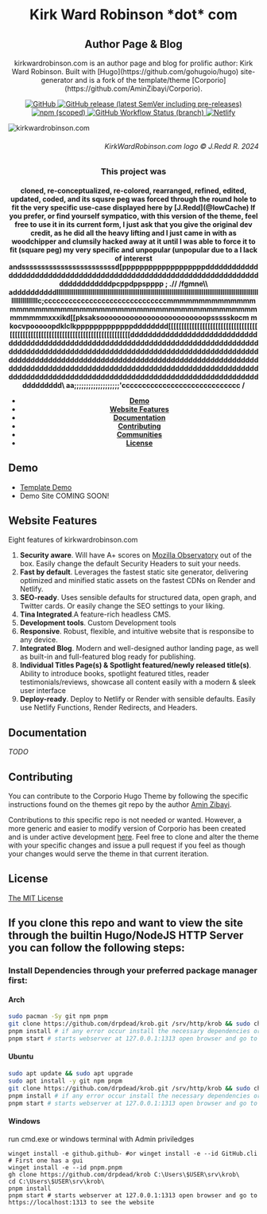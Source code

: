 <h1 align="center">
  Kirk Ward Robinson *dot* com
</h1>
<h2 align="center">
  Author Page & Blog
</h2>
<p align="center">
  kirkwardrobinson.com is an author page and blog for prolific author: Kirk Ward Robinson. 
  Built with [Hugo](https://github.com/gohugoio/hugo) site-generator and is a fork of the template/theme [Corporio](https://github.com/AminZibayi/Corporio).
</p>

<p align="center">
  <a href="https://github.com/AminZibayi/Corporio/blob/master/LICENSE">
    <img src="https://img.shields.io/github/license/AminZibayi/Corporio?style=flat-square" alt="GitHub">
  </a>
  <a href="https://github.com/AminZibayi/Corporio/releases">
    <img src="https://img.shields.io/github/v/release/AminZibayi/Corporio?include_prereleases&style=flat-square"alt="GitHub release (latest SemVer including pre-releases)">
  </a>
  <a href="https://www.npmjs.com/package/@hyas/core">
    <img src="https://img.shields.io/npm/v/@hyas/core?style=flat-square" alt="npm (scoped)">
  </a>
  <a href="https://github.com/AminZibayi/Corporio/actions?query=workflow%3A%22Hyas+CI%22">
    <img src="https://img.shields.io/github/workflow/status/AminZibayi/Corporio/Hyas%20CI/master?style=flat-square" alt="GitHub Workflow Status (branch)">
  </a>
  <a href="https://app.netlify.com/sites/hyas/deploys">
    <img src="https://img.shields.io/netlify/895a161c-86be-48a2-8c57-a8c5d68cd1a4?style=flat-square" alt="Netlify">
  </a>
</p>

![kirkwardrobinson.com](https://github.com/lowcache/krob/blob/master/assets/images/farmlogo.png)
<h6 align="right">
KirkWardRobinson.com logo © J.Redd R. 2024
</h6>

<h3 align="center"> 
  This project was 
</h3>

<h4 align="center">
  cloned, re-conceptualized, re-colored, rearranged, refined, edited, updated, coded, and its squsre peg was forced through the round hole to fit the very specific use-case displayed here by [J.Redd](@lowCache)
  If you prefer, or find yourself sympatico, with this version of the theme, feel free to use it in its current form, I just ask that you give the original dev credit, as he did all the heavy lifting and I just came in with as woodchipper and clumsily hacked away at it until I was able to force it to fit (square peg) my very specific and unpopular (unpopular due to a l lack of intererst andssssssssssssssssssssssssd[pppppppppppppppppppdddddddddddddddddddddddddddddddddddddddddddddddddddddddddddddddddddddddddddddddddpcppdppspppp  ; .// /fgmne\\ addddddddddlllllllllllllllllllllllllllllllllllllllllllllllllllllllllllllllllllllllllllllllllllllllllllllllllllllllllllllllllllllllllc;ccccccccccccccccccccccccccccccmmmmmmmmmmmmmmmmmmmmmmmmmmmmmmmmmmmmmmmmmmmmmmmmmmmmmmmmmmmxxxikd[[pksaksooooooooooooooooooooooooopssssskocm m kocvpooooopdklclkpppppppppppppdddddddd[[[[[[[[[[[[[[[[[[[[[[[[[[[[[[[[[[[[[[[[[[[[[[[[[[[[[[[[[[[[[[[[[[[[[[[[[[[[[[[[ddddddddddddddddddddddddddddddddddddddddddddddddddddddddddddddddddddddddddddddddddddddddddddddddddddddddddddddddddddddddddddddddddddddddddddddddddddddddddddddddddddddddddddddddddddddddddddddddddddddddddddddddddddddddddddddddddddddddddddddddddddddddddddddddddddddddddddddddddddddddddddddddddddddddddddddddddddddddddddddddddd\  aa;;;;;;;;;;;;;;;;;;;'ccccccccccccccccccccccccccccc
  /







   
</hssssssssssssssssssss4>

- [Demo](#demo)
- [Website Features](#website-features)
- [Documentation](#documentation)
- [Contributing](#contributing)
- [Communities](#communities)
- [License](#license)

## Demo

- [Template Demo](https://corporio.onrender.com/)
- Demo Site COMING SOON!

## Website Features

Eight features of kirkwardrobinson.com

1. **Security aware**. Will have A+ scores on [Mozilla Observatory](https://observatory.mozilla.org/analyze/corporio.onrender.com) out of the box. Easily change the default Security Headers to suit your needs.
2. **Fast by default**. Leverages the fastest static site generator, delivering optimized and minified static assets on the fastest CDNs on Render and Netlify.
3. **SEO-ready**. Uses sensible defaults for structured data, open graph, and Twitter cards. Or easily change the SEO settings to your liking.
4. **Tina Integrated**.A feature-rich headless CMS.
5. **Development tools**. Custom Development tools
6. **Responsive**.  Robust, flexible, and intuitive website that is responsibe to any device.
7. **Integrated Blog**. Modern and well-designed author landing page, as well as built-in and full-featured blog ready for publishing.
8. **Individual Titles Page(s) & Spotlight featured/newly released title(s)**. Ability to introduce books, spotlight featured titles, reader testimonials/reviews, showcase all content easily with a modern & sleek user interface
9. **Deploy-ready**. Deploy to Netlify or Render with sensible defaults. Easily use Netlify Functions, Render Redirects, and Headers.

## Documentation

_TODO_

## Contributing

You can contribute to the Corporio Hugo Theme by following the specific instructions found on the themes git repo by the author [Amin Zibayi](https://GitHub.com/AminZibayi/Corporio).

Contributions to _this_ specific repo is not needed or wanted. However, a more generic and easier to modify version of Corporio has been created and is under active development [here](https://GitHub.com/lowcache/Hugo-Corporio). Feel free to clone and alter the theme with your specific changes and issue a pull request if you feel as though your changes would serve the theme in that current iteration. 


## License

[The MIT License](https://github.com/AminZibayi/Corporio/blob/master/LICENSE)

## If you clone this repo and want to view the site through the builtin Hugo/NodeJS HTTP Server you can follow the following steps:
### Install Dependencies through your preferred package manager first:
#### Arch
```bash
sudo pacman -Sy git npm pnpm
git clone https://github.com/drpdead/krob.git /srv/http/krob && sudo chown -R $USER:$USER /srv && cd /srv/http/krob
pnpm install # if any error occur install the necessary dependencies or follow instructions to enable error free installation
pnpm start # starts webserver at 127.0.0.1:1313 open browser and go to https://localhost:1313 to see the website
```
#### Ubuntu
```bash
sudo apt update && sudo apt upgrade
sudo apt install -y git npm pnpm
git clone https://github.com/drpdead/krob.git /srv/http/krob && sudo chown -R $USER:$USER /srv && cd /srv/http/krob
pnpm install # if any error occur install the necessary dependencies or follow instructions to enable error free installation
pnpm start # starts webserver at 127.0.0.1:1313 open browser and go to https://localhost:1313 to see the website
```
#### Windows
run cmd.exe or windows terminal with Admin priviledges
```pwsh
winget install -e github.github- #or winget install -e --id GitHub.cli # First one has a gui
winget install -e --id pnpm.pnpm
gh clone https://github.com/drpdead/krob C:\Users\$USER\srv\krob\
cd C:\Users\$USER\srv\krob\
pnpm install
pnpm start # starts webserver at 127.0.0.1:1313 open browser and go to https://localhost:1313 to see the website


